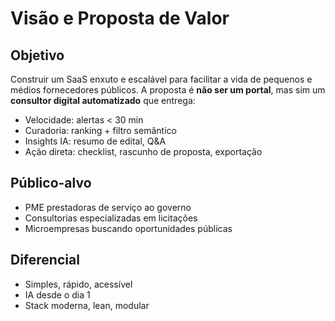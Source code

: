 # Visão e Proposta de Valor

## Objetivo

Construir um SaaS enxuto e escalável para facilitar a vida de pequenos e médios fornecedores públicos. A proposta é **não ser um portal**, mas sim um **consultor digital automatizado** que entrega:

- Velocidade: alertas < 30 min
- Curadoria: ranking + filtro semântico
- Insights IA: resumo de edital, Q&A
- Ação direta: checklist, rascunho de proposta, exportação

## Público-alvo

- PME prestadoras de serviço ao governo
- Consultorias especializadas em licitações
- Microempresas buscando oportunidades públicas

## Diferencial

- Simples, rápido, acessível
- IA desde o dia 1
- Stack moderna, lean, modular
